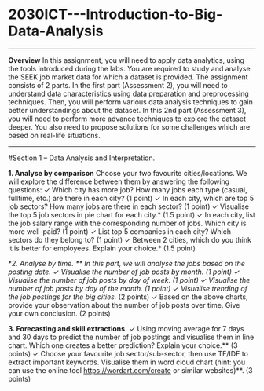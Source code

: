 # 2030ICT---Introduction-to-Big-Data-Analysis

---
**Overview**
In this assignment, you will need to apply data analytics, using the tools introduced during the labs.
You are required to study and analyse the SEEK job market data for which a dataset is provided. The
assignment consists of 2 parts.
In the first part (Assessment 2), you will need to understand data characteristics using data preparation
and preprocessing techniques. Then, you will perform various data analysis techniques to gain better
understandings about the dataset.
In this 2nd part (Assessment 3), you will need to perform more advance techniques to explore the dataset
deeper. You also need to propose solutions for some challenges which are based on real-life situations.

---
#Section 1 – Data Analysis and Interpretation.

**1. Analyse by comparison**
Choose your two favourite cities/locations. We will explore the difference between them by
answering the following questions:
✓ Which city has more job? How many jobs each type (casual, fulltime, etc.) are there in each
city? (1 point)
✓ In each city, which are top 5 job sectors? How many jobs are there in each sector? (1 point)
✓ Visualise the top 5 job sectors in pie chart for each city.* (1.5 point)
✓ In each city, list the job salary range with the corresponding number of jobs. Which city is
more well-paid? (1 point)
✓ List top 5 companies in each city? Which sectors do they belong to? (1 point)
✓ Between 2 cities, which do you think it is better for employees. Explain your choice.* (1.5
point)

**2. Analyse by time. **
In this part, we will analyse the jobs based on the posting date.
✓ Visualise the number of job posts by month. (1 point)
✓ Visualise the number of job posts by day of week. (1 point)
✓ Visualise the number of job posts by day of the month. (1 point)
✓ Visualise trending of the job postings for the big cities.* (2 points)
✓ Based on the above charts, provide your observation about the number of job posts over time.
Give your own conclusion. (2 points)

**3. Forecasting and skill extractions.**
✓ Using moving average for 7 days and 30 days to predict the number of job postings and
visualise them in line chart. Which one creates a better prediction? Explain your choice.** (3
points)
✓ Choose your favourite job sector/sub-sector, then use TF/IDF to extract important keywords.
Visualise them in word cloud chart (hint: you can use the online tool
https://wordart.com/create or similar websites)**. (3 points)
